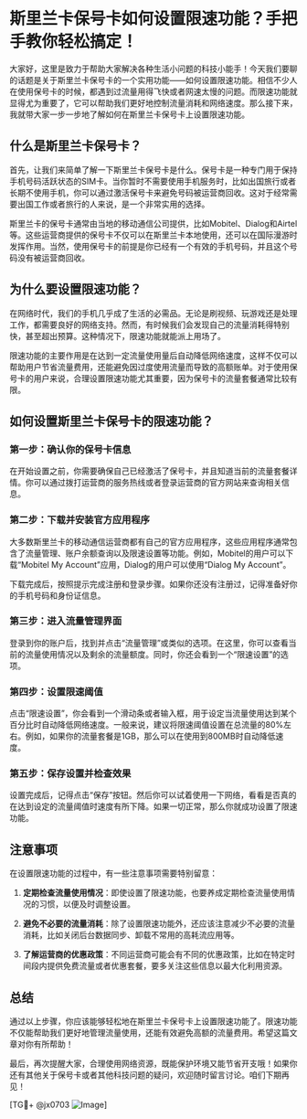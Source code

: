 # 斯里兰卡保号卡如何设置限速功能？手把手教你轻松搞定！

大家好，这里是致力于帮助大家解决各种生活小问题的科技小能手！今天我们要聊的话题是关于斯里兰卡保号卡的一个实用功能——如何设置限速功能。相信不少人在使用保号卡的时候，都遇到过流量用得飞快或者网速太慢的问题。而限速功能就显得尤为重要了，它可以帮助我们更好地控制流量消耗和网络速度。那么接下来，我就带大家一步一步地了解如何在斯里兰卡保号卡上设置限速功能。

## 什么是斯里兰卡保号卡？

首先，让我们来简单了解一下斯里兰卡保号卡是什么。保号卡是一种专门用于保持手机号码活跃状态的SIM卡。当你暂时不需要使用手机服务时，比如出国旅行或者长期不使用手机，你可以通过激活保号卡来避免号码被运营商回收。这对于经常需要出国工作或者旅行的人来说，是一个非常实用的选择。

斯里兰卡的保号卡通常由当地的移动通信公司提供，比如Mobitel、Dialog和Airtel等。这些运营商提供的保号卡不仅可以在斯里兰卡本地使用，还可以在国际漫游时发挥作用。当然，使用保号卡的前提是你已经有一个有效的手机号码，并且这个号码没有被运营商回收。

## 为什么要设置限速功能？

在网络时代，我们的手机几乎成了生活的必需品。无论是刷视频、玩游戏还是处理工作，都需要良好的网络支持。然而，有时候我们会发现自己的流量消耗得特别快，甚至超出预算。这种情况下，限速功能就能派上用场了。

限速功能的主要作用是在达到一定流量使用量后自动降低网络速度，这样不仅可以帮助用户节省流量费用，还能避免因过度使用流量而导致的高额账单。对于使用保号卡的用户来说，合理设置限速功能尤其重要，因为保号卡的流量套餐通常比较有限。

## 如何设置斯里兰卡保号卡的限速功能？

### 第一步：确认你的保号卡信息

在开始设置之前，你需要确保自己已经激活了保号卡，并且知道当前的流量套餐详情。你可以通过拨打运营商的服务热线或者登录运营商的官方网站来查询相关信息。

### 第二步：下载并安装官方应用程序

大多数斯里兰卡的移动通信运营商都有自己的官方应用程序，这些应用程序通常包含了流量管理、账户余额查询以及限速设置等功能。例如，Mobitel的用户可以下载“Mobitel My Account”应用，Dialog的用户可以使用“Dialog My Account”。

下载完成后，按照提示完成注册和登录步骤。如果你还没有注册过，记得准备好你的手机号码和身份证信息。

### 第三步：进入流量管理界面

登录到你的账户后，找到并点击“流量管理”或类似的选项。在这里，你可以查看当前的流量使用情况以及剩余的流量额度。同时，你还会看到一个“限速设置”的选项。

### 第四步：设置限速阈值

点击“限速设置”，你会看到一个滑动条或者输入框，用于设定当流量使用达到某个百分比时自动降低网络速度。一般来说，建议将限速阈值设置在总流量的80%左右。例如，如果你的流量套餐是1GB，那么可以在使用到800MB时自动降低速度。

### 第五步：保存设置并检查效果

设置完成后，记得点击“保存”按钮。然后你可以试着使用一下网络，看看是否真的在达到设定的流量阈值时速度有所下降。如果一切正常，那么你就成功设置了限速功能。

## 注意事项

在设置限速功能的过程中，有一些注意事项需要特别留意：

1. **定期检查流量使用情况**：即使设置了限速功能，也要养成定期检查流量使用情况的习惯，以便及时调整设置。
   
2. **避免不必要的流量消耗**：除了设置限速功能外，还应该注意减少不必要的流量消耗，比如关闭后台数据同步、卸载不常用的高耗流应用等。

3. **了解运营商的优惠政策**：不同运营商可能会有不同的优惠政策，比如在特定时间段内提供免费流量或者优惠套餐，要多关注这些信息以最大化利用资源。

## 总结

通过以上步骤，你应该能够轻松地在斯里兰卡保号卡上设置限速功能了。限速功能不仅能帮助我们更好地管理流量使用，还能有效避免高额的流量费用。希望这篇文章对你有所帮助！

最后，再次提醒大家，合理使用网络资源，既能保护环境又能节省开支哦！如果你还有其他关于保号卡或者其他科技问题的疑问，欢迎随时留言讨论。咱们下期再见！

[TG💪+ @jx0703 ![Image](https://github.com/user-attachments/assets/dbca1d08-cadb-493c-b0ec-ad6f7a83f270)]